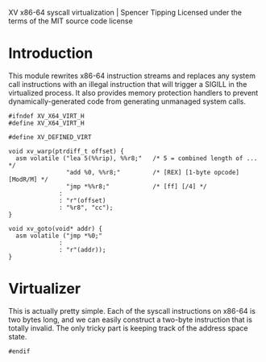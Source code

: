 XV x86-64 syscall virtualization | Spencer Tipping
Licensed under the terms of the MIT source code license

# Introduction

This module rewrites x86-64 instruction streams and replaces any system call
instructions with an illegal instruction that will trigger a SIGILL in the
virtualized process. It also provides memory protection handlers to prevent
dynamically-generated code from generating unmanaged system calls.

    #ifndef XV_X64_VIRT_H
    #define XV_X64_VIRT_H

    #define XV_DEFINED_VIRT

    void xv_warp(ptrdiff_t offset) {
      asm volatile ("lea 5(%%rip), %%r8;"   /* 5 = combined length of ... */
                    "add %0, %%r8;"         /* [REX] [1-byte opcode] [ModR/M] */
                    "jmp *%%r8;"            /* [ff] [/4] */
                  :
                  : "r"(offset)
                  : "%r8", "cc");
    }

    void xv_goto(void* addr) {
      asm volatile ("jmp *%0;"
                  :
                  : "r"(addr));
    }

# Virtualizer

This is actually pretty simple. Each of the syscall instructions on x86-64 is
two bytes long, and we can easily construct a two-byte instruction that is
totally invalid. The only tricky part is keeping track of the address space
state.

    #endif